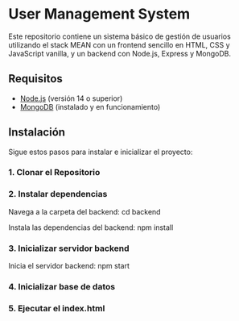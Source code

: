 # User Management System

Este repositorio contiene un sistema básico de gestión de usuarios utilizando el stack MEAN con un frontend sencillo en HTML, CSS y JavaScript vanilla, y un backend con Node.js, Express y MongoDB.

## Requisitos

- [Node.js](https://nodejs.org/) (versión 14 o superior)
- [MongoDB](https://www.mongodb.com/try/download/community) (instalado y en funcionamiento)

## Instalación

Sigue estos pasos para instalar e inicializar el proyecto:

### 1. Clonar el Repositorio

### 2. Instalar dependencias
Navega a la carpeta del backend:
cd backend

Instala las dependencias del backend:
npm install

### 3. Inicializar servidor backend
Inicia el servidor backend:
npm start

### 4. Inicializar base de datos

### 5. Ejecutar el index.html